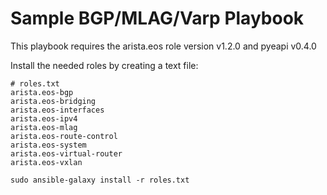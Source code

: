 # Sample BGP/MLAG/Varp Playbook

This playbook requires the arista.eos role version v1.2.0 and pyeapi v0.4.0

Install the needed roles by creating a text file:

```
# roles.txt
arista.eos-bgp
arista.eos-bridging
arista.eos-interfaces
arista.eos-ipv4
arista.eos-mlag
arista.eos-route-control
arista.eos-system
arista.eos-virtual-router
arista.eos-vxlan
```

```
sudo ansible-galaxy install -r roles.txt
```
